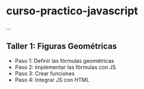 # curso-practico-javascript

...

## Taller 1: Figuras Geométricas

- Paso 1: Definir las fórmulas geométricas
- Paso 2: Implementar las fórmulas con JS
- Paso 3: Crear funciones
- Paso 4: Integrar JS con HTML
